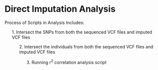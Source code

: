 # Direct Imputation Analysis

Process of Scripts in Analysis Includes:  
<ol>1. Intersect the SNPs from both the sequenced VCF files and imputed VCF files  
<ol>2. Intersect the individuals from both the sequenced VCF files and imputed VCF files  
<ol>3. Running r<sup>2</sup> correlation analysis script    
